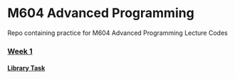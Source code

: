 # M604 Advanced Programming

Repo containing practice for M604 Advanced Programming Lecture Codes

### [Week 1](./src/main/java/org/thakur/lecture1/Main.java)
#### [Library Task](src/main/java/org/thakur/practice/oops/library/LibraryTest.java)